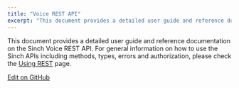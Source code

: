 ```yaml
---
title: "Voice REST API"
excerpt: "This document provides a detailed user guide and reference documentation on the Sinch Voice REST API. Find out more information about our REST API now."
---
```

This document provides a detailed user guide and reference documentation on the Sinch Voice REST API. For general information on how to use the Sinch APIs including methods, types, errors and authorization, please check the [Using REST](doc:using-rest) page.

<a class="edit-on-github" href="https://github.com/sinch/docs/blob/master/docs/voice/voice-rest-api.md">Edit on GitHub</a>